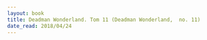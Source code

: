 ```yaml
---
layout: book
title: Deadman Wonderland. Tom 11 (Deadman Wonderland,  no. 11)
date_read: 2018/04/24
---
```

